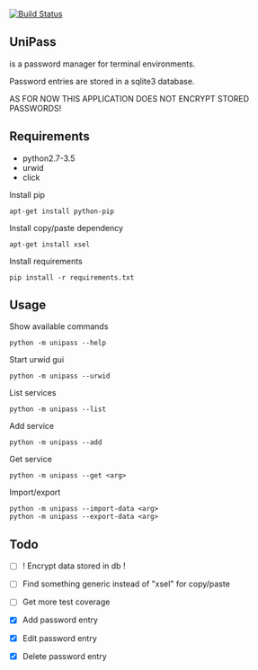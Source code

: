 [![Build Status](https://travis-ci.org/jherrlin/unipass.svg?branch=master)](https://travis-ci.org/jherrlin/unipass)

## UniPass

is a password manager for terminal environments.

Password entries are stored in a sqlite3 database.

AS FOR NOW THIS APPLICATION DOES NOT ENCRYPT STORED PASSWORDS!


## Requirements

* python2.7-3.5
* urwid
* click

Install pip

```shell
apt-get install python-pip
```

Install copy/paste dependency

```shell
apt-get install xsel
```

Install requirements

```shell
pip install -r requirements.txt 
```

## Usage

Show available commands

```shell
python -m unipass --help
```

Start urwid gui

```shell
python -m unipass --urwid
```

List services

```shell
python -m unipass --list
```

Add service

```shell
python -m unipass --add
```

Get service

```shell
python -m unipass --get <arg>
```

Import/export

```shell
python -m unipass --import-data <arg>
python -m unipass --export-data <arg>
```


## Todo

- [ ] ! Encrypt data stored in db !
- [ ] Find something generic instead of "xsel" for copy/paste
- [ ] Get more test coverage
- [X] Add password entry
- [X] Edit password entry
- [X] Delete password entry


